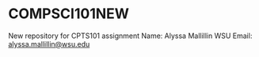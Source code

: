 # COMPSCI101NEW
New repository for CPTS101 assignment
Name: Alyssa Mallillin
WSU Email: alyssa.mallillin@wsu.edu
